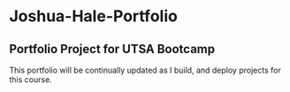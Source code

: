# Joshua-Hale-Portfolio

## Portfolio Project for UTSA Bootcamp

This portfolio will be continually updated as I build, and deploy projects for this course. 